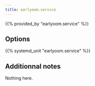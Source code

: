 ```yaml
---
title: earlyoom.service
---
```


{{% provided_by "earlyoom.service" %}}

## Options

{{% systemd_unit "earlyoom.service" %}}

## Additionnal notes

Nothing here.
